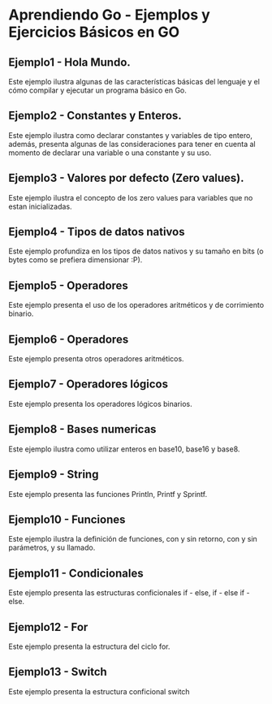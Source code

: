# Aprendiendo Go - Ejemplos y Ejercicios Básicos en GO

## Ejemplo1 - Hola Mundo.
Este ejemplo ilustra algunas de las características básicas del lenguaje y el cómo compilar y ejecutar un programa básico en Go.

## Ejemplo2 - Constantes y Enteros.
Este ejemplo ilustra como declarar constantes y variables de tipo entero, además, presenta algunas de las consideraciones para tener en cuenta al momento de declarar una variable o una constante y su uso. 

## Ejemplo3 - Valores por defecto (Zero values).
Este ejemplo ilustra el concepto de los zero values para variables que no estan inicializadas. 

## Ejemplo4 - Tipos de datos nativos
Este ejemplo profundiza en los tipos de datos nativos y su tamaño en bits (o bytes como se prefiera dimensionar :P).

## Ejemplo5 - Operadores
Este ejemplo presenta el uso de los operadores aritméticos y de corrimiento binario.

## Ejemplo6 - Operadores
Este ejemplo presenta otros operadores aritméticos.

## Ejemplo7 - Operadores lógicos
Este ejemplo presenta los operadores lógicos binarios.

## Ejemplo8 - Bases numericas
Este ejemplo ilustra como utilizar enteros en base10, base16 y base8.

## Ejemplo9 - String
Este ejemplo presenta las funciones Println, Printf y Sprintf.

## Ejemplo10 - Funciones
Este ejemplo ilustra la definición de funciones, con y sin retorno, con y sin parámetros, y su llamado.

## Ejemplo11 - Condicionales 
Este ejemplo presenta las estructuras conficionales if - else, if - else if - else.

## Ejemplo12 - For
Este ejemplo presenta la estructura del ciclo for.

## Ejemplo13 - Switch
Este ejemplo presenta la estructura conficional switch





